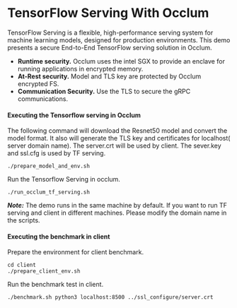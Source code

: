 # TensorFlow Serving With Occlum



TensorFlow Serving is a flexible, high-performance serving system for machine learning models, designed for production environments. This demo presents a secure End-to-End TensorFlow serving solution in Occlum.

- **Runtime security.**  Occlum uses the intel SGX to provide an enclave for running applications in encrypted memory.
- **At-Rest security.**  Model and TLS key are protected by Occlum encrypted FS.
- **Communication Security.** Use the TLS to secure the gRPC communications. 

#### Executing the Tensorflow serving in Occlum

The following command will download the Resnet50 model and convert the model format. It also will generate the TLS key and certificates for localhost( server domain name). The server.crt will be used by client. The sever.key and ssl.cfg is used by TF serving.

```
./prepare_model_and_env.sh 
```

Run the Tensorflow Serving in occlum.

```
./run_occlum_tf_serving.sh
```

***Note:*** The demo runs in the same machine by default. If you want to run TF serving and client in different machines. Please modify the domain name in the scripts.

#### Executing the benchmark in client

Prepare the environment for client benchmark.

```
cd client
./prepare_client_env.sh
```

Run the benchmark test in client.

```
./benchmark.sh python3 localhost:8500 ../ssl_configure/server.crt
```

